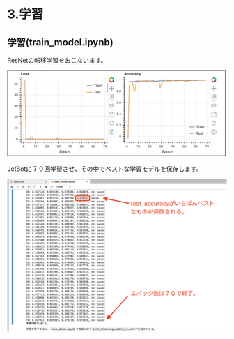 # 3.学習

## 学習(train_model.ipynb)

ResNetの転移学習をおこないます。

![](./img/train001.jpg)

JetBotに７０回学習させ、その中でベストな学習モデルを保存します。

![](./img/trainning_data.png)

